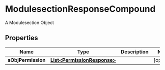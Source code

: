 

# ModulesectionResponseCompound

A Modulesection Object

## Properties

| Name | Type | Description | Notes |
|------------ | ------------- | ------------- | -------------|
|**aObjPermission** | [**List&lt;PermissionResponse&gt;**](PermissionResponse.md) |  |  [optional] |



